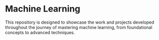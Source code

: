 # Machine Learning

This repository is designed to showcase the work and projects developed throughout the journey of mastering machine learning, from foundational concepts to advanced techniques.